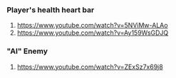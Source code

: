 
### Player's health heart bar
1. https://www.youtube.com/watch?v=5NViMw-ALAo
2. https://www.youtube.com/watch?v=Ay159WsGDJQ

### "AI" Enemy
1. https://www.youtube.com/watch?v=ZExSz7x69j8